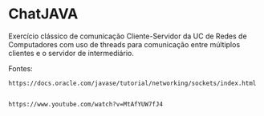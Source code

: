 # ChatJAVA
 Exercício clássico de comunicação Cliente-Servidor da UC de Redes de Computadores com uso de threads para comunicação entre múltiplos clientes e o servidor de intermediário.


 Fontes:
 
    https://docs.oracle.com/javase/tutorial/networking/sockets/index.html

   
    https://www.youtube.com/watch?v=MtAfYUW7fJ4
